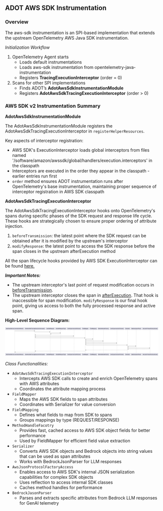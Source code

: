 ## ADOT AWS SDK Instrumentation

### Overview
The aws-sdk instrumentation is an SPI-based implementation that extends the upstream OpenTelemetry AWS Java SDK instrumentation.

_Initialization Workflow_

1. OpenTelemetry Agent starts
   - Loads default instrumentations
   - Loads aws-sdk instrumentation from opentelemetry-java-instrumentation
   - Registers **TracingExecutionInterceptor** (order = 0)
2. Scans for other SPI implementations
   - Finds ADOT’s **AdotAwsSdkInstrumentationModule**
   - Registers **AdotAwsSdkTracingExecutionInterceptor** (order > 0)

### AWS SDK v2 Instrumentation Summary

**AdotAwsSdkInstrumentationModule**

The AdotAwsSdkInstrumentationModule registers the AdotAwsSdkTracingExecutionInterceptor in `registerHelperResources`.

Key aspects of interceptor registration:
- AWS SDK's ExecutionInterceptor loads global interceptors from files named '/software/amazon/awssdk/global/handlers/execution.interceptors' in the classpath
- Interceptors are executed in the order they appear in the classpath - earlier entries run first
- `order` method ensures ADOT instrumentation runs after OpenTelemetry's base instrumentation, maintaining proper sequence of interceptor registration in AWS SDK classpath

**AdotAwsSdkTracingExecutionInterceptor**

The AdotAwsSdkTracingExecutionInterceptor hooks onto OpenTelemetry's spans during specific phases of the SDK request and response life cycle. These hooks are strategically chosen to ensure proper ordering of attribute injection.

1. `beforeTransmission`: the latest point where the SDK request can be obtained after it is modified by the upstream's interceptor
2. `modifyResponse`: the latest point to access the SDK response before the span closes in the upstream afterExecution method

All the span lifecycle hooks provided by AWS SDK ExecutionInterceptor can be found [here.](https://sdk.amazonaws.com/java/api/latest/software/amazon/awssdk/core/interceptor/ExecutionInterceptor.html)

_**Important Notes:**_
- The upstream interceptor's last point of request modification occurs in [beforeTransmission](https://github.com/open-telemetry/opentelemetry-java-instrumentation/blob/release/v2.11.x/instrumentation/aws-sdk/aws-sdk-2.2/library/src/main/java/io/opentelemetry/instrumentation/awssdk/v2_2/internal/TracingExecutionInterceptor.java#L237).
- The upstream interceptor closes the span in [afterExecution](https://github.com/open-telemetry/opentelemetry-java-instrumentation/blob/release/v2.11.x/instrumentation/aws-sdk/aws-sdk-2.2/library/src/main/java/io/opentelemetry/instrumentation/awssdk/v2_2/internal/TracingExecutionInterceptor.java#L348). That hook is inaccessible for span modification.
`modifyResponse` is our final hook point, giving us access to both the fully processed response and active span.

**High-Level Sequence Diagram:**

![img.png](sequence-diagram-2.2.png)

_Class Functionalities:_
- `AdotAwsSdkTracingExecutionInterceptor`
  - Intercepts AWS SDK calls to create and enrich OpenTelemetry spans with AWS attributes
  - Coordinates the attribute mapping process
- `FieldMapper`
  - Maps the AWS SDK fields to span attributes
  - Coordinates with Serializer for value conversion
- `FieldMapping`
  - Defines what fields to map from SDK to spans
  - Groups mappings by type (REQUEST/RESPONSE)
- `MethodHandleFacotry`
  - Provides fast, cached access to AWS SDK object fields for better performance
  - Used by FieldMapper for efficient field value extraction
- `Serializer`
  - Converts AWS SDK objects and Bedrock objects into string values that can be used as span attributes
  - Works with BedrockJsonParser for LLM responses
- `AwsJsonProtocolFactoryAccess`
  - Enables access to AWS SDK's internal JSON serialization capabilities for complex SDK objects
  - Uses reflection to access internal SDK classes
  - Caches method handles for performance
- `BedrockJasonParser`
  - Parses and extracts specific attributes from Bedrock LLM responses for GenAI telemetry